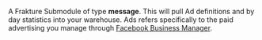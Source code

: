 A Frakture Submodule of type **message**. This will pull Ad definitions and by day statistics into your warehouse. Ads refers specifically to the paid advertising you manage through [Facebook Business Manager](https://business.facebook.com/).
